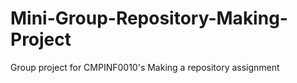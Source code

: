 # Mini-Group-Repository-Making-Project
Group project for CMPINF0010's Making a repository assignment 
